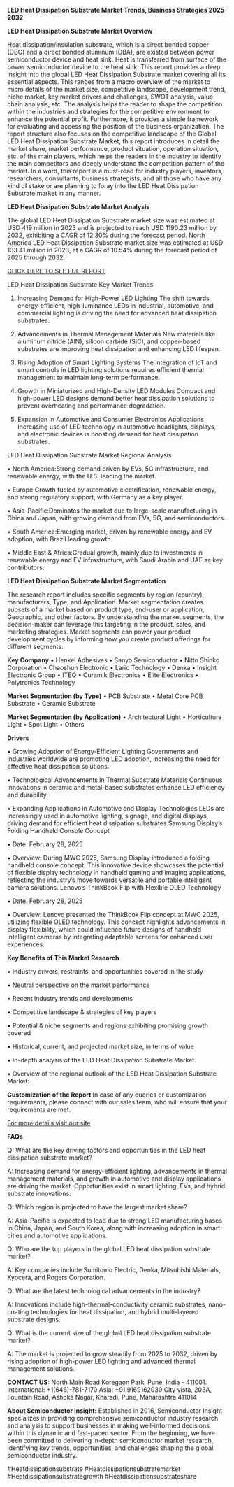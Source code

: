 **LED Heat Dissipation Substrate Market Trends, Business Strategies 2025-2032**

**LED Heat Dissipation Substrate Market Overview**

Heat dissipation/insulation substrate, which is a direct bonded copper (DBC) and a direct bonded aluminum (DBA), are existed between power semiconductor device and heat sink. Heat is transferred from surface of the power semiconductor device to the heat sink.
This report provides a deep insight into the global LED Heat Dissipation Substrate market covering all its essential aspects. This ranges from a macro overview of the market to micro details of the market size, competitive landscape, development trend, niche market, key market drivers and challenges, SWOT analysis, value chain analysis, etc.
The analysis helps the reader to shape the competition within the industries and strategies for the competitive environment to enhance the potential profit. Furthermore, it provides a simple framework for evaluating and accessing the position of the business organization. The report structure also focuses on the competitive landscape of the Global LED Heat Dissipation Substrate Market, this report introduces in detail the market share, market performance, product situation, operation situation, etc. of the main players, which helps the readers in the industry to identify the main competitors and deeply understand the competition pattern of the market.
In a word, this report is a must-read for industry players, investors, researchers, consultants, business strategists, and all those who have any kind of stake or are planning to foray into the LED Heat Dissipation Substrate market in any manner.

**LED Heat Dissipation Substrate Market Analysis**

The global LED Heat Dissipation Substrate market size was estimated at USD 419 million in 2023 and is projected to reach USD 1190.23 million by 2032, exhibiting a CAGR of 12.30% during the forecast period.
North America LED Heat Dissipation Substrate market size was estimated at USD 133.41 million in 2023, at a CAGR of 10.54% during the forecast period of 2025 through 2032.

[CLICK HERE TO SEE FUL REPORT](https://semiconductorinsight.com/report/led-heat-dissipation-substrate-market/)

LED Heat Dissipation Substrate Key Market Trends  

1.	Increasing Demand for High-Power LED Lighting
The shift towards energy-efficient, high-luminance LEDs in industrial, automotive, and commercial lighting is driving the need for advanced heat dissipation substrates.

2.	Advancements in Thermal Management Materials
New materials like aluminum nitride (AlN), silicon carbide (SiC), and copper-based substrates are improving heat dissipation and enhancing LED lifespan.

3.	Rising Adoption of Smart Lighting Systems
The integration of IoT and smart controls in LED lighting solutions requires efficient thermal management to maintain long-term performance.

4.	Growth in Miniaturized and High-Density LED Modules
Compact and high-power LED designs demand better heat dissipation solutions to prevent overheating and performance degradation.

5.	Expansion in Automotive and Consumer Electronics Applications
Increasing use of LED technology in automotive headlights, displays, and electronic devices is boosting demand for heat dissipation substrates.

LED Heat Dissipation Substrate Market Regional Analysis 

•	North America:Strong demand driven by EVs, 5G infrastructure, and renewable energy, with the U.S. leading the market.

•	Europe:Growth fueled by automotive electrification, renewable energy, and strong regulatory support, with Germany as a key player.

•	Asia-Pacific:Dominates the market due to large-scale manufacturing in China and Japan, with growing demand from EVs, 5G, and semiconductors.

•	South America:Emerging market, driven by renewable energy and EV adoption, with Brazil leading growth.

•	Middle East & Africa:Gradual growth, mainly due to investments in renewable energy and EV infrastructure, with Saudi Arabia and UAE as key contributors.

**LED Heat Dissipation Substrate Market Segmentation**

The research report includes specific segments by region (country), manufacturers, Type, and Application. Market segmentation creates subsets of a market based on product type, end-user or application, Geographic, and other factors. By understanding the market segments, the decision-maker can leverage this targeting in the product, sales, and marketing strategies. Market segments can power your product development cycles by informing how you create product offerings for different segments.

**Key Company**
•	Henkel Adhesives
•	Sanyo Semiconductor
•	Nitto Shinko Corporation
•	Chaoshun Electronic
•	Larid Technology
•	Denka
•	Insight Electronic Group
•	ITEQ
•	Curamik Electronics
•	Elite Electronics
•	Polytronics Technology

**Market Segmentation (by Type)**
•	PCB Substrate
•	Metal Core PCB Substrate
•	Ceramic Substrate

**Market Segmentation (by Application)**
•	Architectural Light
•	Horticulture Light
•	Spot Light
•	Others

**Drivers**

•	Growing Adoption of Energy-Efficient Lighting
Governments and industries worldwide are promoting LED adoption, increasing the need for effective heat dissipation solutions.

•	Technological Advancements in Thermal Substrate Materials
Continuous innovations in ceramic and metal-based substrates enhance LED efficiency and durability.

•	Expanding Applications in Automotive and Display Technologies
LEDs are increasingly used in automotive lighting, signage, and digital displays, driving demand for efficient heat dissipation substrates.Samsung Display’s Folding Handheld Console Concept

•	Date: February 28, 2025

•	Overview: During MWC 2025, Samsung Display introduced a folding handheld console concept. This innovative device showcases the potential of flexible display technology in handheld gaming and imaging applications, reflecting the industry’s move towards versatile and portable intelligent camera solutions.
Lenovo’s ThinkBook Flip with Flexible OLED Technology

•	Date: February 28, 2025

•	Overview: Lenovo presented the ThinkBook Flip concept at MWC 2025, utilizing flexible OLED technology. This concept highlights advancements in display flexibility, which could influence future designs of handheld intelligent cameras by integrating adaptable screens for enhanced user experiences.

**Key Benefits of This Market Research**

•	Industry drivers, restraints, and opportunities covered in the study

•	Neutral perspective on the market performance

•	Recent industry trends and developments

•	Competitive landscape & strategies of key players

•	Potential & niche segments and regions exhibiting promising growth covered

•	Historical, current, and projected market size, in terms of value

•	In-depth analysis of the LED Heat Dissipation Substrate Market

•	Overview of the regional outlook of the LED Heat Dissipation Substrate Market:

**Customization of the Report**
In case of any queries or customization requirements, please connect with our sales team, who will ensure that your requirements are met.

[For more details visit our site](https://semiconductorinsight.com/report/led-heat-dissipation-substrate-market/)

**FAQs**

Q: What are the key driving factors and opportunities in the LED heat dissipation substrate market?

A: Increasing demand for energy-efficient lighting, advancements in thermal management materials, and growth in automotive and display applications are driving the market. Opportunities exist in smart lighting, EVs, and hybrid substrate innovations.

Q: Which region is projected to have the largest market share?

A: Asia-Pacific is expected to lead due to strong LED manufacturing bases in China, Japan, and South Korea, along with increasing adoption in smart cities and automotive applications.

Q: Who are the top players in the global LED heat dissipation substrate market?

A: Key companies include Sumitomo Electric, Denka, Mitsubishi Materials, Kyocera, and Rogers Corporation.

Q: What are the latest technological advancements in the industry?

A: Innovations include high-thermal-conductivity ceramic substrates, nano-coating technologies for heat dissipation, and hybrid multi-layered substrate designs.

Q: What is the current size of the global LED heat dissipation substrate market?

A: The market is projected to grow steadily from 2025 to 2032, driven by rising adoption of high-power LED lighting and advanced thermal management solutions.

**CONTACT US:**
North Main Road Koregaon Park, Pune, India - 411001.
International: +1(646)-781-7170
Asia: +91 9169162030
City vista, 203A, Fountain Road, Ashoka Nagar, Kharadi, Pune, Maharashtra 411014

**About Semiconductor Insight:**
Established in 2016, Semiconductor Insight specializes in providing comprehensive semiconductor industry research and analysis to support businesses in making well-informed decisions within this dynamic and fast-paced sector. From the beginning, we have been committed to delivering in-depth semiconductor market research, identifying key trends, opportunities, and challenges shaping the global semiconductor industry.

#Heatdissipationsubstrate
#Heatdissipationsubstratemarket
#Heatdissipationsubstrategrowth
#Heatdissipationsubstrateshare



